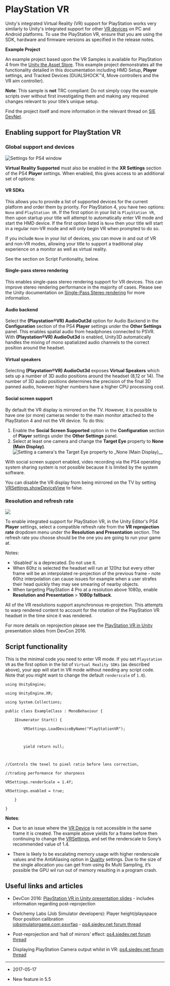 # PlayStation VR

Unity's integrated Virtual Reality (VR) support for PlayStation works very similarly to Unity's integrated support for other [VR devices](VROverview) on PC and Android platforms. To use the PlayStation VR, ensure that you are using the SDK, hardware and firmware versions as specified in the release notes.

**Example Project**

An example project based upon the VR Samples is available for PlayStation 4 from the [Unity the Asset Store](https://www.assetstore.unity3d.com/en/#!/content/51519). This example project demonstrates all the functionality detailed in this documentation including HMD Setup, **Player** settings, and Tracked Devices (DUALSHOCK™4, Move controllers and the VR aim controller). 

**Note**: This sample is **not**  TRC compliant: Do not simply copy the example scripts over without first investigating them and making any required changes relevant to your title’s unique setup.

Find the project itself and more information in the relevant thread on [SIE DevNet](https://ps4.siedev.net/forums/nodejump/849349).

## Enabling support for PlayStation VR

### Global support and devices

![Settings for PS4 window](../uploads/Main/PS4VR-0.png)

__Virtual Reality Supported__ must also be enabled in the __XR Settings__ section of the PS4 **Player** settings. When enabled, this gives access to an additional set of options:

#### VR SDKs

This allows you to provide a list of supported devices for the current platform and order them by priority. For PlayStation 4, you have two options: `None` and `PlayStation VR`. If the first option in your list is `PlayStation VR`, then upon startup your title will attempt to automatically enter VR mode and start the HMD device. If the first option listed is `None` then your title will start in a regular non-VR mode and will only begin VR when prompted to do so.

If you include `None` in your list of devices, you can move in and out of VR and non-VR modes, allowing your title to support a traditional play experience on a monitor as well as virtual reality.

See the section on Script Funtionality, below.

#### Single-pass stereo rendering

This enables single-pass stereo rendering support for VR devices. This can improve stereo rendering performance in the majority of cases. Please see the Unity documentation on [Single-Pass Stereo rendering](SinglePassStereoRendering) for more information.

#### Audio backend

Select the __(Playstation®VR) AudioOut3d__ option for Audio Backend in the __Configuration__ section of the PS4 **Player** settings under the __Other Settings__ panel. This enables spatial audio from headphones connected to PSVR. With __(Playstation®VR) AudioOut3d__ is enabled, Unity3D automatically handles the mixing of mono spatialized audio channels to the correct position around the headset.

#### Virtual speakers

Selecting __(Playstation®VR) AudioOut3d__ exposes __Virtual Speakers__ which sets up a number of 3D audio positions around the headset (8,12 or 14). The number of 3D audio positions determines the precision of the final 3D panned audio, however higher numbers have a higher CPU processing cost.

#### Social screen support

By default the VR display is mirrored on the TV. However, it is possible to have one (or more) cameras render to the main monitor attached to the PlayStation 4 and not the VR device. To do this: 

1. Enable the __Social Screen Supported__ option in the __Configuration__ section of **Player** settings under the __Other Settings__ panel.  
2. Select at least one camera and change the __Target Eye__ property to __None (Main Display)__.
  ![Setting a camera's the Target Eye property to _None )Main Display)__](../uploads/Main/PS4VR-1.png)

With social screen support enabled, video recording via the PS4 operating system sharing system is not possible because it is limited by the system software. 

You can  disable the VR display from being mirrored on the TV by setting [VRSettings.showDeviceView](ScriptRef:VR.VRSettings-showDeviceView.html) to false.

### Resolution and refresh rate

![](../uploads/Main/PS4VR-2.png)

To enable integrated support for PlayStation VR, in the Unity Editor's PS4 **Player** settings, select a compatible refresh rate from the __VR reprojection rate__ dropdown menu under the __Resolution and Presentation__ section. The refresh rate you choose should be the one you are going to run your game at. 

Notes:
* ‘disabled’ is a deprecated. Do not use it. 
* When  60hz is selected the headset will run at 120hz but every other frame will be an interpolated re-projection of the previous frame - note 60hz interpolation can cause issues for example when a user strafes their head quickly they may see smearing of nearby objects.
* When targeting PlayStation 4 Pro at a resolution above 1080p, enable __Resolution and Presentation__ &gt; __1080p fallback__.

All of the VR resolutions support asynchronous re-projection. This attempts to warp rendered content to account for the rotation of the PlayStation VR headset in the time since it was rendered. 

For more details on reprojection please see the [PlayStation VR in Unity](https://ps4.siedev.net/projects/devcon_2016/dl/dl/1773/9555/17-Unity_Tips_Techniques_And_Optimisations.pdf) presentation slides from DevCon 2016.

## Script functionality

This is the minimal code you need to enter VR mode. If you set `Playstation VR` as the first option in the list of `Virtual Reality SDKs` (as described above), your app will start in VR mode without needing any script code. Note that you might want to change the default `renderscale` of `1.0`).

```
using UnityEngine;

using UnityEngine.XR;

using System.Collections;

public class ExampleClass : MonoBehaviour {

    IEnumerator Start() {

        VRSettings.LoadDeviceByName("PlayStationVR");

		

        yield return null;

		

//Controls the texel to pixel ratio before lens correction, 

//trading performance for sharpness 

VRSettings.renderScale = 1.4f;

VRSettings.enabled = true;

    }

}

```

**Notes**:

* Due to an issue where the [VR Device](ScriptRef:VR.VRDevice.html) is not accessible in the same frame it is created. The example above yields for a frame before then continuing to change the [VRSettings](ScriptRef:VR.VRSettings.html), and set the renderscale to Sony’s recommended value of 1.4.

* There is likely to be escalating memory usage with higher renderscale values and the AntiAliasing option in [Quality](class-QualitySettings) settings. Due to the size of the single allocation you can get from using 8x Multi Sampling, it’s possible the GPU wil run out of memory resulting in a program crash.

## Useful links and articles

* DevCon 2016: [PlayStation VR in Unity presentation slides](https://ps4.siedev.net/projects/devcon_2016/dl/dl/1773/9555/17-Unity_Tips_Techniques_And_Optimisations.pdf) - includes information regarding post-reprojection

* Owlchemy Labs (Job Simulator developers): Player height/playspace floor position calibration <br/>
[jobsimulatorgame.com psvrfaq](http://jobsimulatorgame.com/psvrfaq/) - [ps4.siedev.net forum thread](https://ps4.siedev.net/forums/thread/129201/)

* Post-reprojection and ‘hall of mirrors’ effect:  [ps4.siedev.net forum thread](https://ps4.siedev.net/forums/thread/200978/)

* Displaying PlayStation Camera output whilst in VR: [ps4.siedev.net forum thread](https://ps4.siedev.net/forums/thread/202447/)

---

* <span class="page-edit">2017-05-17  <!-- include IncludeTextAmendPageSomeEdit --></span>

* <span class="page-history">New feature in 5.5</span>
